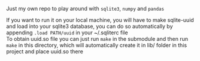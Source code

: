 Just my own repo to play around with `sqlite3`, `numpy` and `pandas`

If you want to run it on your local machine, you will have to
make sqlite-uuid and load into your sqlite3 database, you can
do so automatically by appending `.load PATH/uuid` in your ~/.sqliterc
file  
To obtain uuid.so file you can just run `make` in 
the submodule and then run `make` in this directory, which will
automatically create it in lib/ folder in this project and place uuid.so there
